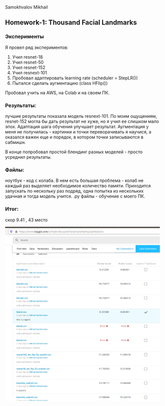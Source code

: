 Samokhvalov Mikhail
## Homework-1: Thousand Facial Landmarks

### Эксперименты
Я провел ряд экспериментов:
1. Учил resnet-18
2. Учил resnet-50
3. Учил resnet-152
4. Учил resnext-101
5. Пробовал адаптировать learning rate (scheduler = StepLR())
6. Пытался сделать аугментацию (class HFlip())

Пробовал учить на AWS, на Colab и на своем ПК.

### Результаты:
лучшие результаты показала модель resnext-101. По моим ощущениям, resnet-152 могла бы дать результат не хуже, но я учил ее слишком мало эпох. Адаптация шага обучения улучшает результат. Аугментация у меня не получилась - картинки и точки переворачивать я научися, а оказался важен еще и порядок, в котором точки записываются в сабмишн.

В конце попробовал простой блендинг разных моделей - просто усреднил результаты.

### Файлы:
ноутбук - код с колаба. В нем есть большая проблема - колаб не каждый раз выделяет необходимое количество памяти. Приходится запускать по нескольку раз подряд, одна попытка из нескольких удачная и тогда модель учится.
.py файлы - обучение с моего ПК.

### Итог:
скор 9.41 , 43 место

![Alt text](results.png?raw=true "Results")
